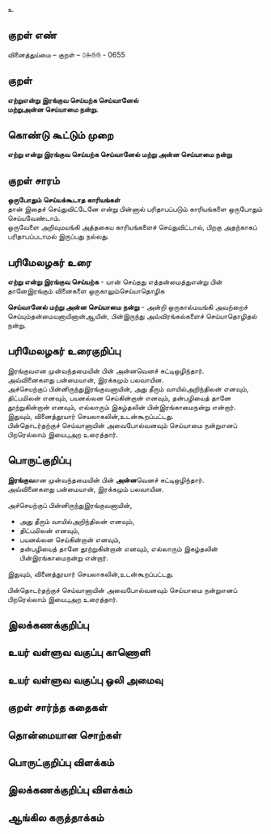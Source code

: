 உ

## குறள் எண் 

வினைத்துய்மை  – குறள் – ௦௬௫௫ - 0655  

## குறள் 

**எற்றுஎன்று இரங்குவ செய்யற்க செய்வானேல்  
மற்றுஅன்ன செய்யாமை நன்று.**  

## கொண்டு கூட்டும் முறை

**எற்று என்று இரங்குவ செய்யற்க செய்வானேல் மற்று அன்ன செய்யாமை நன்று**

## குறள் சாரம் 

**ஒருபோதும் செய்யக்கூடாத காரியங்கள்**     
தான் இதைச் செய்துவிட்டேனே என்று பின்னால் பரிதாபப்படும் காரியங்களை ஒருபோதும் செய்யவேண்டாம்.  
ஒருவேளை அறிவுமயங்கி அத்தகைய காரியங்களைச் செய்துவிட்டால், பிறகு அதற்காகப் பரிதாபப்படாமல் இருப்பது நல்லது.  

## பரிமேலழகர் உரை

**எற்று என்று இரங்குவ செய்யற்க** - யான் செய்தது எத்தன்மைத்துஎன்று பின் தானேஇரங்கும் வினைகளை ஒருகாலும்செய்யாதொழிக  

**செய்வானேல் மற்று அன்ன செய்யாமை நன்று** - அன்றி ஒருகால்மயங்கி அவற்றைச் செய்யும்தன்மையனாயினான்ஆயின், பின்இருந்து அவ்விரங்கல்களைச் செய்யாதொழிதல் நன்று.  


## பரிமேலழகர் உரைகுறிப்பு   

இரங்குவஎன முன்வந்தமையின் பின் அன்னவெனச் சுட்டிஒழிந்தார்.  
அவ்வினைகளது பன்மையான், இரக்கமும் பலவாயின.  
அச்செயற்குப் பின்னிருந்துஇரங்குவனாயின், அது தீரும் வாயில்அறிந்திலன் எனவும், திட்பமிலன் எனவும், பயனல்லன செய்கின்றான் எனவும், தன்பழியைத் தானே தூற்றுகின்றான் எனவும், எல்லாரும் இகழ்தலின் பின்இரங்காமைநன்று என்றார்.  
இதுவும், வினைத்தூயார் செயலாகலின்,உடன்கூறப்பட்டது.  
பின்தொடர்தற்குச் செய்வானாயின் அவைபோல்வனவும் செய்யாமை நன்றுஎனப் பிறரெல்லாம் இயைபுஅற உரைத்தார்.    

## பொருட்குறிப்பு 

**இரங்குவ**என முன்வந்தமையின் பின் **அன்ன**வெனச் சுட்டிஒழிந்தார்.  
அவ்வினைகளது பன்மையான், இரக்கமும் பலவாயின.  

அச்செயற்குப் பின்னிருந்துஇரங்குவனாயின்,  
* அது தீரும் வாயில்அறிந்திலன் எனவும்,  
* திட்பமிலன் எனவும்,  
* பயனல்லன செய்கின்றான் எனவும்,  
* தன்பழியைத் தானே தூற்றுகின்றான் எனவும், எல்லாரும் இகழ்தலின் பின்இரங்காமைநன்று என்றார்.  

இதுவும், வினைத்தூயார் செயலாகலின்,உடன்கூறப்பட்டது.  

பின்தொடர்தற்குச் செய்வானாயின் அவைபோல்வனவும் செய்யாமை நன்றுஎனப் பிறரெல்லாம் இயைபுஅற உரைத்தார்.      

## இலக்கணக்குறிப்பு  


## உயர் வள்ளுவ வகுப்பு காணொளி


## உயர் வள்ளுவ வகுப்பு ஒலி அமைவு 

 
## குறள் சார்ந்த கதைகள் 


## தொன்மையான சொற்கள்


## பொருட்குறிப்பு விளக்கம்


## இலக்கணக்குறிப்பு விளக்கம்


## ஆங்கில கருத்தாக்கம் 


